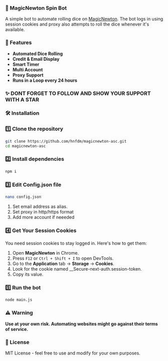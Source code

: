 ### 🎲 MagicNewton Spin Bot

A simple bot to automate rolling dice on [MagicNewton](https://magicnewton.com/portal?referral=1wquyb5g2j948294). The bot logs in using session cookies and proxy also attempts to roll the dice whenever it's available.

### 🚀 Features
- **Automated Dice Rolling** 
- **Credit & Email Display** 
- **Smart Timer** 
- **Multi Account**
- **Proxy Support**
- **Runs in a Loop every 24 hours**

### ✨ DONT FORGET TO FOLLOW AND SHOW YOUR SUPPORT WITH A STAR

### 🛠️ Installation

### 1️⃣ Clone the repository
```sh
git clone https://github.com/hnfdm/magicnewton-asc.git 
cd magicnewton-asc
```

### 2️⃣ Install dependencies
```sh
npm i
```

### 3️⃣ Edit **Config.json** file

```sh
nano config.json
```

1. Set email address as alias.
2. Set proxy in http/https format
3. Add more account if neeeded

### 4️⃣ Get Your Session Cookies
You need session cookies to stay logged in. Here's how to get them:

1. Open **MagicNewton** in Chrome.
2. Press `F12` or `Ctrl + Shift + I` to open DevTools.
3. Go to the **Application** tab → **Storage** → **Cookies**.
4. Look for the cookie named __Secure-next-auth.session-token.
5. Copy its value.

### 5️⃣ Run the bot
```sh
node main.js
```

### ⚠️ Warning
**Use at your own risk. Automating websites might go against their terms of service.**

### 📝 License
MIT License - feel free to use and modify for your own purposes.
